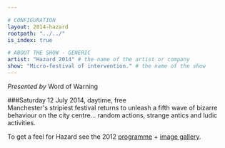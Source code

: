 ```yaml
---

# CONFIGURATION
layout: 2014-hazard
rootpath: "../../"
is_index: true

# ABOUT THE SHOW - GENERIC
artist: "Hazard 2014" # the name of the artist or company
show: "Micro-festival of intervention." # the name of the show
---
```

*Presented by* Word of Warning        
        
###Saturday 12 July 2014, daytime, free     
Manchester's stripiest festival returns to unleash a fifth wave of bizarre behaviour on the city centre... random actions, strange antics and ludic activities.    
             
To get a feel for Hazard see the 2012 [programme](/archive/2012-hazard) + [image gallery](/galleries/2012-hazard).
